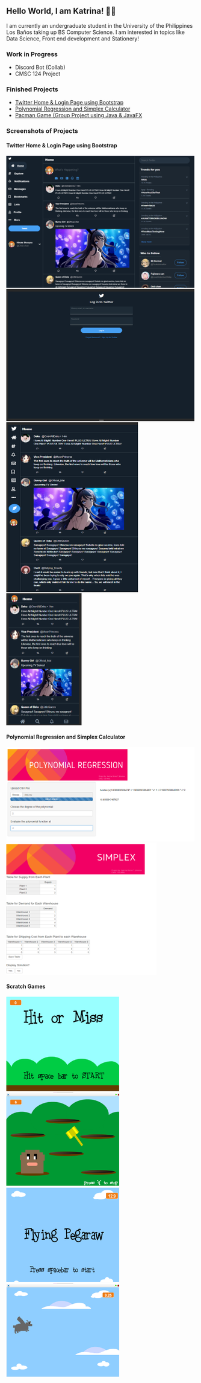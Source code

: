 ## Hello World, I am Katrina! :woman_technologist:

I am currently an undergraduate student in the University of the Philippines Los Baños taking up BS Computer Science. I am interested in topics like Data Science, Front end development and Stationery! 

### Work in Progress       
   * Discord Bot (Collab)  
   * CMSC 124 Project      
 
     
### Finished Projects                                                                                                                                               
   * [Twitter Home & Login Page using Bootstrap](https://github.com/krtjimenea/exercise-1-twitter-bootstrap/ "Twitter Home & Login Page using Bootstrap")            
   * [Polynomial Regression and Simplex Calculator](https://jimenea-cs150-project.shinyapps.io/HomePage/ "Polynomial Regression and Simplex Calculator") 
   * [Pacman Game (Group Project using Java & JavaFX](https://github.com/krtjimenea/CMSC-22-PACMAN-FINAL-PROJECT "[Pacman Game (Group Project using Java/JavaFX")    
 
 
     
### Screenshots of Projects
   #### Twitter Home & Login Page using Bootstrap
   <img src="https://github.com/krtjimenea/krtjimenea/blob/main/Picture3.png" width="500" height="350">
   <img src="https://github.com/krtjimenea/krtjimenea/blob/main/Picture6.png" width="500" height="350">
   <img src="https://github.com/krtjimenea/krtjimenea/blob/main/Picture5.png" width="350" height="450">
   <img src="https://github.com/krtjimenea/krtjimenea/blob/main/Picture4.png" width="200" height="350">

   
   #### Polynomial Regression and Simplex Calculator
   <img src="https://github.com/krtjimenea/krtjimenea/blob/main/Picture1.png" width="500" height="250">
   <img src="https://github.com/krtjimenea/krtjimenea/blob/main/Picture2.png" width="400" height="350">

   #### Scratch Games
   <img src="https://github.com/krtjimenea/krtjimenea/blob/main/Picture7.png" width="300" height="250">
   <img src="https://github.com/krtjimenea/krtjimenea/blob/main/Picture8.png" width="300" height="250">
   <img src="https://github.com/krtjimenea/krtjimenea/blob/main/Picture9.png" width="300" height="250">
   <img src="https://github.com/krtjimenea/krtjimenea/blob/main/Picture10.png" width="300" height="250">
